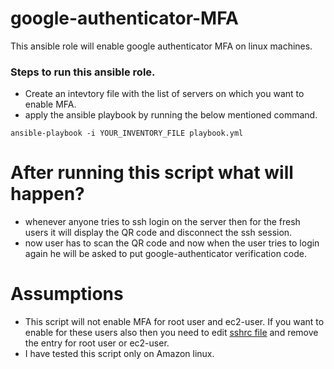 # google-authenticator-MFA


This ansible role will enable google authenticator MFA on linux machines.

### Steps to run this ansible role.
- Create an intevtory file with the list of servers on which you want to enable MFA.
- apply the ansible playbook by running the below mentioned command.
```
ansible-playbook -i YOUR_INVENTORY_FILE playbook.yml
```

# After running this script what will happen?
- whenever anyone tries to ssh login on the server then for the fresh users it will display the QR code and disconnect the ssh session.
- now user has to scan the QR code and now when the user tries to login again he will be asked to put google-authenticator verification code.

# Assumptions
- This script will not enable MFA for root user and ec2-user. If you want to enable for these users also then you need to edit [sshrc file](roles/google-authenticator/files/sshrc) and remove the entry for root user or ec2-user.
- I have tested this script only on Amazon linux.
